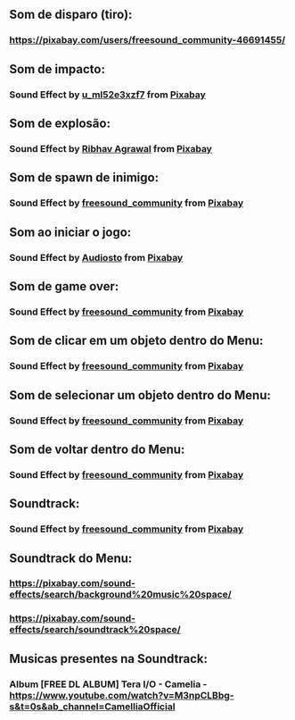 ## Som de disparo (tiro): 
### https://pixabay.com/users/freesound_community-46691455/

## Som de impacto: 
### Sound Effect by <a href="https://pixabay.com/users/u_ml52e3xzf7-46351347/?utm_source=link-attribution&utm_medium=referral&utm_campaign=music&utm_content=247482">u_ml52e3xzf7</a> from <a href="https://pixabay.com//?utm_source=link-attribution&utm_medium=referral&utm_campaign=music&utm_content=247482">Pixabay</a>

## Som de explosão: 
### Sound Effect by <a href="https://pixabay.com/users/ribhavagrawal-39286533/?utm_source=link-attribution&utm_medium=referral&utm_campaign=music&utm_content=230505">Ribhav Agrawal</a> from <a href="https://pixabay.com//?utm_source=link-attribution&utm_medium=referral&utm_campaign=music&utm_content=230505">Pixabay</a>

## Som de spawn de inimigo: 
### Sound Effect by <a href="https://pixabay.com/users/freesound_community-46691455/?utm_source=link-attribution&utm_medium=referral&utm_campaign=music&utm_content=89697">freesound_community</a> from <a href="https://pixabay.com/sound-effects//?utm_source=link-attribution&utm_medium=referral&utm_campaign=music&utm_content=89697">Pixabay</a>

## Som ao iniciar o jogo: 
### Sound Effect by <a href="https://pixabay.com/users/audiosto-40753689/?utm_source=link-attribution&utm_medium=referral&utm_campaign=music&utm_content=199830">Audiosto</a> from <a href="https://pixabay.com/sound-effects//?utm_source=link-attribution&utm_medium=referral&utm_campaign=music&utm_content=199830">Pixabay</a>

## Som de game over: 
### Sound Effect by <a href="https://pixabay.com/users/freesound_community-46691455/?utm_source=link-attribution&utm_medium=referral&utm_campaign=music&utm_content=43894">freesound_community</a> from <a href="https://pixabay.com//?utm_source=link-attribution&utm_medium=referral&utm_campaign=music&utm_content=43894">Pixabay</a>

## Som de clicar em um objeto dentro do Menu: 
### Sound Effect by <a href="https://pixabay.com/users/freesound_community-46691455/?utm_source=link-attribution&utm_medium=referral&utm_campaign=music&utm_content=89198">freesound_community</a> from <a href="https://pixabay.com//?utm_source=link-attribution&utm_medium=referral&utm_campaign=music&utm_content=89198">Pixabay</a> 

## Som de selecionar um objeto dentro do Menu: 
### Sound Effect by <a href="https://pixabay.com/users/freesound_community-46691455/?utm_source=link-attribution&utm_medium=referral&utm_campaign=music&utm_content=88360">freesound_community</a> from <a href="https://pixabay.com//?utm_source=link-attribution&utm_medium=referral&utm_campaign=music&utm_content=88360">Pixabay</a>

## Som de voltar dentro do Menu: 
### Sound Effect by <a href="https://pixabay.com/users/freesound_community-46691455/?utm_source=link-attribution&utm_medium=referral&utm_campaign=music&utm_content=89141">freesound_community</a> from <a href="https://pixabay.com//?utm_source=link-attribution&utm_medium=referral&utm_campaign=music&utm_content=89141">Pixabay</a>

## Soundtrack: 
### Sound Effect by <a href="https://pixabay.com/users/freesound_community-46691455/?utm_source=link-attribution&utm_medium=referral&utm_campaign=music&utm_content=22918">freesound_community</a> from <a href="https://pixabay.com//?utm_source=link-attribution&utm_medium=referral&utm_campaign=music&utm_content=22918">Pixabay</a>

## Soundtrack do Menu:
### https://pixabay.com/sound-effects/search/background%20music%20space/
### https://pixabay.com/sound-effects/search/soundtrack%20space/

## Musicas presentes na Soundtrack:
### Album [FREE DL ALBUM] Tera I/O - Camelia - https://www.youtube.com/watch?v=M3npCLBbg-s&t=0s&ab_channel=CamelliaOfficial